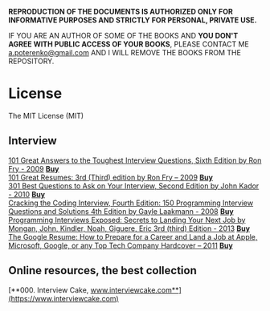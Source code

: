 **REPRODUCTION OF THE DOCUMENTS IS AUTHORIZED ONLY FOR INFORMATIVE PURPOSES AND STRICTLY FOR PERSONAL, PRIVATE USE.**  

IF YOU ARE AN AUTHOR OF SOME OF THE BOOKS AND **YOU DON'T AGREE WITH PUBLIC ACCESS OF YOUR BOOKS**, PLEASE CONTACT ME <a.poterenko@gmail.com> AND I WILL REMOVE THE BOOKS FROM THE REPOSITORY.  

# License

The MIT License (MIT)

## Interview

[101 Great Answers to the Toughest Interview Questions, Sixth Edition by Ron Fry - 2009](%5B101%20Great%20Answers%20to%20the%20Toughest%20Interview%20Questions%2C%20Sixth%20Edition%20by%20Ron%20Fry%20-%202009%5D.pdf) [**Buy**](https://www.amazon.com/Toughest-Interview-Questions-19-Mar-2009-Paperback/dp/B013PQL2EI/ref=sr_1_2?ie=UTF8&qid=1466348227&sr=8-2&keywords=101+Great+Answers+to+the+Toughest+Interview+Questions%2C+Sixth+Edition)  
[101 Great Resumes: 3rd (Third) edition by Ron Fry – 2009](%5B101%20Great%20Resumes%203rd%20(Third)%20edition%20by%20Ron%20Fry%20–%202009%5D.pdf) [**Buy**](https://www.amazon.com/101-Great-Resumes-3rd-Third/dp/B004C7EFFS/ref=sr_1_2?ie=UTF8&qid=1466348340&sr=8-2&keywords=101+Great+Resumes+by+Ron+Fry%2C+3rd+Edition)  
[301 Best Questions to Ask on Your Interview, Second Edition by John Kador - 2010](%5B301%20Best%20Questions%20to%20Ask%20on%20Your%20Interview%2C%20Second%20Edition%20by%20John%20Kador%20-%202010%5D.pdf) [**Buy**](https://www.amazon.com/Best-Questions-Your-Interview-Second/dp/0071738886/ref=sr_1_1?ie=UTF8&qid=1466348431&sr=8-1&keywords=301+Best+Questions+to+Ask+on+Your+Interview%2C+2+Edition)  
[Cracking the Coding Interview, Fourth Edition: 150 Programming Interview Questions and Solutions 4th Edition by Gayle Laakmann - 2008](%5BCracking%20the%20Coding%20Interview%2C%20Fourth%20Edition%20150%20Programming%20Interview%20Questions%20and%20Solutions%204th%20Edition%20by%20Gayle%20Laakmann%20-%202008%5D%20.pdf) [**Buy**](https://www.amazon.com/Cracking-Coding-Interview-Fourth-Programming/dp/145157827X/ref=sr_1_2?ie=UTF8&qid=1466348495&sr=8-2&keywords=Cracking+the+Coding+Interview%2C+4+Edition+-+150+Programming+Interview+Questions+and+Solutions)  
[Programming Interviews Exposed: Secrets to Landing Your Next Job by Mongan, John, Kindler, Noah, Giguere, Eric 3rd (third) Edition - 2013](%5BProgramming%20Interviews%20Exposed%20Secrets%20to%20Landing%20Your%20Next%20Job%20by%20Mongan%2C%20John%2C%20Kindler%2C%20Noah%2C%20Giguere%2C%20Eric%203rd%20(third)%20Edition%20-%202013%5D%20.pdf) [**Buy**](https://www.amazon.com/Programming-Interviews-Exposed-Secrets-Landing/dp/B00C7EQP1K/ref=sr_1_2?ie=UTF8&qid=1466349169&sr=8-2&keywords=Programming+Interviews+Exposed.+Secrets+to+Landing+Your+Next+Job%2C+Third+Edition)  
[The Google Resume: How to Prepare for a Career and Land a Job at Apple, Microsoft, Google, or any Top Tech Company Hardcover – 2011](%5BThe%20Google%20Resume%20How%20to%20Prepare%20for%20a%20Career%20and%20Land%20a%20Job%20at%20Apple%2C%20Microsoft%2C%20Google%2C%20or%20any%20Top%20Tech%20Company%20Hardcover%20–%202011%5D.pdf) [**Buy**](https://www.amazon.com/Google-Resume-Prepare-Microsoft-Company/dp/0470927623/ref=sr_1_1?ie=UTF8&qid=1466349269&sr=8-1&keywords=The+Google+Resume)  

## Online resources, the best collection  

[**000. Interview Cake, www.interviewcake.com**](https://www.interviewcake.com)  